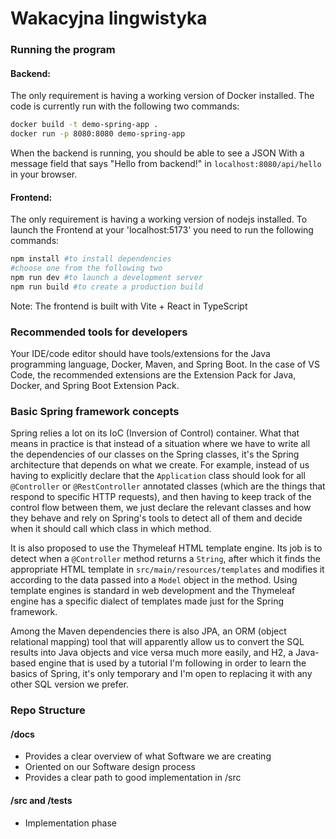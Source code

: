 # Wakacyjna lingwistyka

### Running the program
#### Backend:
The only requirement is having a working version of Docker installed.
The code is currently run with the following two commands:

```bash
docker build -t demo-spring-app .
docker run -p 8080:8080 demo-spring-app
```

When the backend is running, you should be able to see a JSON With a message field that says "Hello from backend!" in `localhost:8080/api/hello` in your browser.
#### Frontend:
The only requirement is having a working version of nodejs installed.
To launch the Frontend at your 'localhost:5173' you need to run the following commands:

```bash
npm install #to install dependencies
#choose one from the following two
npm run dev #to launch a development server
npm run build #to create a production build
```

Note: The frontend is built with Vite + React in TypeScript

### Recommended tools for developers

Your IDE/code editor should have tools/extensions for the Java programming language, Docker, Maven, and Spring Boot.
In the case of VS Code, the recommended extensions are the Extension Pack for Java, Docker, and Spring Boot Extension Pack.

### Basic Spring framework concepts

Spring relies a lot on its IoC (Inversion of Control) container.
What that means in practice is that instead of a situation where we have to write all the dependencies of our classes on the Spring classes, it's the Spring architecture that depends on what we create.
For example, instead of us having to explicitly declare that the `Application` class should look for all `@Controller` or `@RestController` annotated classes (which are the things that respond to specific HTTP requests), and then having to keep track of the control flow between them, we just declare the relevant classes and how they behave and rely on Spring's tools to detect all of them and decide when it should call which class in which method.

It is also proposed to use the Thymeleaf HTML template engine.
Its job is to detect when a `@Controller` method returns a `String`, after which it finds the appropriate HTML template in `src/main/resources/templates` and modifies it according to the data passed into a `Model` object in the method.
Using template engines is standard in web development and the Thymeleaf engine has a specific dialect of templates made just for the Spring framework.

Among the Maven dependencies there is also JPA, an ORM (object relational mapping) tool that will apparently allow us to convert the SQL results into Java objects and vice versa much more easily, and H2, a Java-based engine that is used by a tutorial I'm following in order to learn the basics of Spring, it's only temporary and I'm open to replacing it with any other SQL version we prefer.


### Repo Structure 
#### /docs
 - Provides a clear overview of what Software we are creating
 - Oriented on our Software design process
 - Provides a clear path to good implementation in /src

#### /src and /tests
 - Implementation phase 
